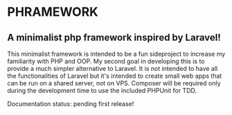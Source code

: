 # PHRAMEWORK    
## A minimalist php framework inspired by Laravel!

This minimalist framework is intended to be a fun sideproject to increase my familiarity with PHP and OOP. My second goal in developing this is to provide a much simpler alternative to Laravel. It is not intended to have all the functionalities of Laravel but it's intended to create small web apps that can be run on a shared server, not on VPS. 
Composer will be required only during the development time to use the included PHPUnit for TDD. 

Documentation status: pending first release!
